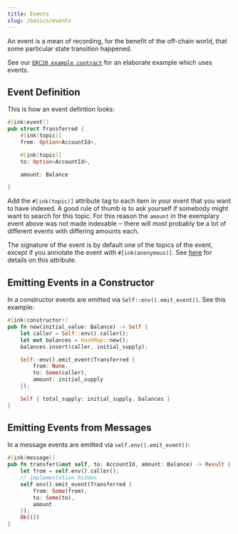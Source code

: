 ```yaml
---
title: Events
slug: /basics/events
---
```


An event is a mean of recording, for the benefit of the off-chain world, that some particular state transition happened. 

See our [`ERC20 example contract`](https://github.com/paritytech/ink/blob/master/examples/erc20/lib.rs) 
for an elaborate example which uses events.

## Event Definition

This is how an event defintion looks:

```rust
#[ink(event)]
pub struct Transferred {
    #[ink(topic)]
    from: Option<AccountId>,

    #[ink(topic)]
    to: Option<AccountId>,

    amount: Balance

}
```

Add the `#[ink(topic)]` attribute tag to each item in your event that you want to have indexed.
A good rule of thumb is to ask yourself if somebody might want to search for this topic.
For this reason the `amount` in the exemplary event above was not
made indexable ‒ there will most probably be a lot of different events with
differing amounts each.

The signature of the event is by default one of the topics of the event, except
if you annotate the event with `#[ink(anonymous)]`.
See [here](/ink-macros-attributes/anonymous) for details on this attribute.


## Emitting Events in a Constructor

In a constructor events are emitted via `Self::env().emit_event()`.
See this example:

```rust
#[ink(constructor)]
pub fn new(initial_value: Balance) -> Self {
    let caller = Self::env().caller();
    let mut balances = HashMap::new();
    balances.insert(caller, initial_supply);

    Self::env().emit_event(Transferred {
        from: None,
        to: Some(caller),
        amount: initial_supply
    });

    Self { total_supply: initial_supply, balances }
}
```

## Emitting Events from Messages

In a message events are emitted via `self.env().emit_event()`:

```rust
#[ink(message)]
pub fn transfer(&mut self, to: AccountId, amount: Balance) -> Result {
    let from = self.env().caller();
    // implementation hidden
    self.env().emit_event(Transferred {
        from: Some(from),
        to: Some(to),
        amount
    });
    Ok(())
}
```
